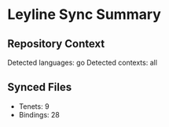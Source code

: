 # Leyline Sync Summary

## Repository Context

Detected languages: go
Detected contexts: all

## Synced Files

- Tenets: 9
- Bindings: 28
